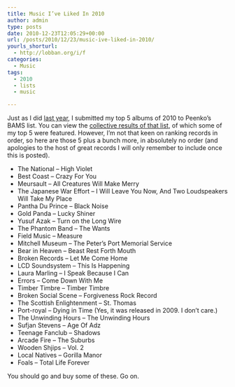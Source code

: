 ```yaml
---
title: Music I’ve Liked In 2010
author: admin
type: posts
date: 2010-12-23T12:05:29+00:00
url: /posts/2010/12/23/music-ive-liked-in-2010/
yourls_shorturl:
  - http://lobban.org/i/f
categories:
  - Music
tags:
  - 2010
  - lists
  - music

---
```

Just as I did [last year][1], I submitted my top 5 albums of 2010 to Peenko’s BAMS list. You can view the [collective results of that list][2], of which some of my top 5 were featured. However, I’m not that keen on ranking records in order, so here are those 5 plus a bunch more, in absolutely no order (and apologies to the host of great records I will only remember to include once this is posted).

  * The National &#8211; High Violet
  * Best Coast &#8211; Crazy For You
  * Meursault &#8211; All Creatures Will Make Merry
  * The Japanese War Effort &#8211; I Will Leave You Now, And Two Loudspeakers Will Take My Place
  * Pantha Du Prince &#8211; Black Noise
  * Gold Panda &#8211; Lucky Shiner
  * Yusuf Azak &#8211; Turn on the Long Wire
  * The Phantom Band &#8211; The Wants
  * Field Music – Measure
  * Mitchell Museum – The Peter’s Port Memorial Service
  * Bear in Heaven – Beast Rest Forth Mouth
  * Broken Records &#8211; Let Me Come Home
  * LCD Soundsystem – This Is Happening
  * Laura Marling &#8211; I Speak Because I Can
  * Errors &#8211; Come Down With Me
  * Timber Timbre &#8211; Timber Timbre
  * Broken Social Scene – Forgiveness Rock Record
  * The Scottish Enlightenment – St. Thomas
  * Port-royal &#8211; Dying in Time (Yes, it was released in 2009. I don’t care.)
  * The Unwinding Hours – The Unwinding Hours
  * Sufjan Stevens &#8211; Age Of Adz
  * Teenage Fanclub &#8211; Shadows
  * Arcade Fire – The Suburbs
  * Wooden Shjips – Vol. 2
  * Local Natives &#8211; Gorilla Manor
  * Foals &#8211; Total Life Forever

You should go and buy some of these. Go on.

 [1]: http://peenko.blogspot.com/2009/12/scottish-bloggers-and-music-sites.html
 [2]: http://peenko.blogspot.com/2010/12/scottish-blogger-and-music-sites-award.html